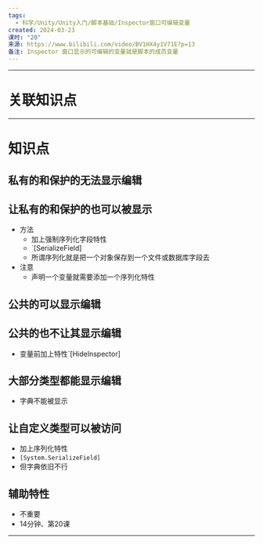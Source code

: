 ```yaml
---
tags:
  - 科学/Unity/Unity入门/脚本基础/Inspector窗口可编辑变量
created: 2024-03-23
课时: "20"
来源: https://www.bilibili.com/video/BV1HX4y1V71E?p=13
备注: Inspector 窗口显示的可编辑的变量就是脚本的成员变量
---
```




---
# 关联知识点



---
# 知识点


## 私有的和保护的无法显示编辑

## 让私有的和保护的也可以被显示

- 方法
	- 加上强制序列化字段特性
	- `[SerializeField]
	- 所谓序列化就是把一个对象保存到一个文件或数据库字段去
- 注意
	- 声明一个变量就需要添加一个序列化特性

## 公共的可以显示编辑

## 公共的也不让其显示编辑

- 变量前加上特性`[HideInspector]

## 大部分类型都能显示编辑

- 字典不能被显示

## 让自定义类型可以被访问

- 加上序列化特性
- `[System.SerializeField]`
- 但字典依旧不行

## 辅助特性

- 不重要
- 14分钟、第20课

---

